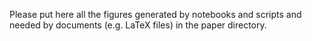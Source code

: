 Please put here all the figures generated by notebooks and scripts and needed
by documents (e.g. LaTeX files) in the paper directory.
